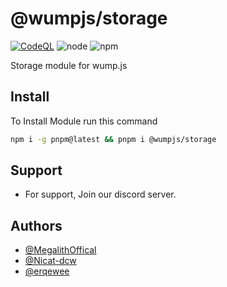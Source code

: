 # @wumpjs/storage
[![CodeQL](https://github.com/wumpjs/storage/actions/workflows/codeql.yml/badge.svg)](https://github.com/wumpjs/storage/actions/workflows/codeql.yml)
![node](https://github.com/wumpjs/storage/actions/workflows/node.js.yml/badge.svg)
![npm](https://github.com/wumpjs/storage/actions/workflows/npm-github.yml/badge.svg)

Storage module for wump.js

## Install

To Install Module run this command

```bash
npm i -g pnpm@latest && pnpm i @wumpjs/storage
```

## Support

- For support, Join our discord server.

## Authors

- [@MegalithOffical](https://www.github.com/MegalithOffical)
- [@Nicat-dcw](https://www.github.com/Nicat-dcw)
- [@erqewee](https://www.github.com/erqewee)
